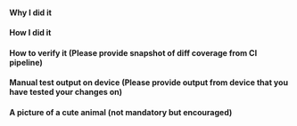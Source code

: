 <!--
     Please make sure you've read and understood our contributing guidelines:
     https://github.com/Azure/SONiC/blob/gh-pages/CONTRIBUTING.md

     ** Make sure all your commits include a signature generated with `git commit -s` **

     If this is a bug fix, make sure your description includes "fixes #xxxx", or
     "closes #xxxx" or "resolves #xxxx"

     Please provide the following information:
-->

#### Why I did it

#### How I did it

#### How to verify it (Please provide snapshot of diff coverage from CI pipeline)

#### Manual test output on device (Please provide output from device that you have tested your changes on)

#### A picture of a cute animal (not mandatory but encouraged)
